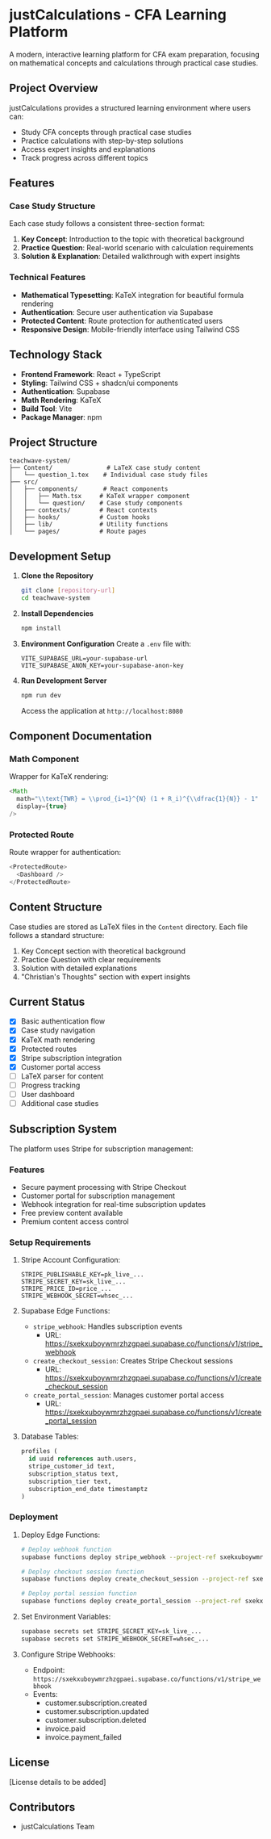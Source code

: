 # justCalculations - CFA Learning Platform

A modern, interactive learning platform for CFA exam preparation, focusing on mathematical concepts and calculations through practical case studies.

## Project Overview

justCalculations provides a structured learning environment where users can:
- Study CFA concepts through practical case studies
- Practice calculations with step-by-step solutions
- Access expert insights and explanations
- Track progress across different topics

## Features

### Case Study Structure
Each case study follows a consistent three-section format:
1. **Key Concept**: Introduction to the topic with theoretical background
2. **Practice Question**: Real-world scenario with calculation requirements
3. **Solution & Explanation**: Detailed walkthrough with expert insights

### Technical Features
- **Mathematical Typesetting**: KaTeX integration for beautiful formula rendering
- **Authentication**: Secure user authentication via Supabase
- **Protected Content**: Route protection for authenticated users
- **Responsive Design**: Mobile-friendly interface using Tailwind CSS

## Technology Stack

- **Frontend Framework**: React + TypeScript
- **Styling**: Tailwind CSS + shadcn/ui components
- **Authentication**: Supabase
- **Math Rendering**: KaTeX
- **Build Tool**: Vite
- **Package Manager**: npm

## Project Structure

```
teachwave-system/
├── Content/               # LaTeX case study content
│   └── question_1.tex    # Individual case study files
├── src/
│   ├── components/       # React components
│   │   ├── Math.tsx     # KaTeX wrapper component
│   │   └── question/    # Case study components
│   ├── contexts/        # React contexts
│   ├── hooks/           # Custom hooks
│   ├── lib/             # Utility functions
│   └── pages/           # Route pages
```

## Development Setup

1. **Clone the Repository**
   ```bash
   git clone [repository-url]
   cd teachwave-system
   ```

2. **Install Dependencies**
   ```bash
   npm install
   ```

3. **Environment Configuration**
   Create a `.env` file with:
   ```
   VITE_SUPABASE_URL=your-supabase-url
   VITE_SUPABASE_ANON_KEY=your-supabase-anon-key
   ```

4. **Run Development Server**
   ```bash
   npm run dev
   ```
   Access the application at `http://localhost:8080`

## Component Documentation

### Math Component
Wrapper for KaTeX rendering:
```typescript
<Math 
  math="\\text{TWR} = \\prod_{i=1}^{N} (1 + R_i)^{\\dfrac{1}{N}} - 1"
  display={true}
/>
```

### Protected Route
Route wrapper for authentication:
```typescript
<ProtectedRoute>
  <Dashboard />
</ProtectedRoute>
```

## Content Structure

Case studies are stored as LaTeX files in the `Content` directory. Each file follows a standard structure:
1. Key Concept section with theoretical background
2. Practice Question with clear requirements
3. Solution with detailed explanations
4. "Christian's Thoughts" section with expert insights

## Current Status

- [x] Basic authentication flow
- [x] Case study navigation
- [x] KaTeX math rendering
- [x] Protected routes
- [x] Stripe subscription integration
- [x] Customer portal access
- [ ] LaTeX parser for content
- [ ] Progress tracking
- [ ] User dashboard
- [ ] Additional case studies

## Subscription System

The platform uses Stripe for subscription management:

### Features
- Secure payment processing with Stripe Checkout
- Customer portal for subscription management
- Webhook integration for real-time subscription updates
- Free preview content available
- Premium content access control

### Setup Requirements
1. Stripe Account Configuration:
   ```
   STRIPE_PUBLISHABLE_KEY=pk_live_...
   STRIPE_SECRET_KEY=sk_live_...
   STRIPE_PRICE_ID=price_...
   STRIPE_WEBHOOK_SECRET=whsec_...
   ```

2. Supabase Edge Functions:
   - `stripe_webhook`: Handles subscription events
     * URL: https://sxekxuboywmrzhzgpaei.supabase.co/functions/v1/stripe_webhook
   - `create_checkout_session`: Creates Stripe Checkout sessions
     * URL: https://sxekxuboywmrzhzgpaei.supabase.co/functions/v1/create_checkout_session
   - `create_portal_session`: Manages customer portal access
     * URL: https://sxekxuboywmrzhzgpaei.supabase.co/functions/v1/create_portal_session

3. Database Tables:
   ```sql
   profiles (
     id uuid references auth.users,
     stripe_customer_id text,
     subscription_status text,
     subscription_tier text,
     subscription_end_date timestamptz
   )
   ```

### Deployment

1. Deploy Edge Functions:
   ```bash
   # Deploy webhook function
   supabase functions deploy stripe_webhook --project-ref sxekxuboywmrzhzgpaei --no-verify-jwt

   # Deploy checkout session function
   supabase functions deploy create_checkout_session --project-ref sxekxuboywmrzhzgpaei --no-verify-jwt

   # Deploy portal session function
   supabase functions deploy create_portal_session --project-ref sxekxuboywmrzhzgpaei --no-verify-jwt
   ```

2. Set Environment Variables:
   ```bash
   supabase secrets set STRIPE_SECRET_KEY=sk_live_...
   supabase secrets set STRIPE_WEBHOOK_SECRET=whsec_...
   ```

3. Configure Stripe Webhooks:
   - Endpoint: `https://sxekxuboywmrzhzgpaei.supabase.co/functions/v1/stripe_webhook`
   - Events:
     * customer.subscription.created
     * customer.subscription.updated
     * customer.subscription.deleted
     * invoice.paid
     * invoice.payment_failed

## License

[License details to be added]

## Contributors

- justCalculations Team
